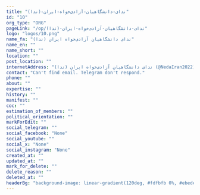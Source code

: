 ```yaml
---
title: "ندای-دانشگاهیان-آزادی‌خواه-ایران-(ندا)"
id: "10"
org_type: "ORG"
pageLink: "/op/ندای-دانشگاهیان-آزادی‌خواه-ایران-(ندا)"
logo: "logos/10.png"
name_fa: "ندای دانشگاهیان آزادی‌خواه ایران (ندا)"
name_en: ""
name_short: ""
location: ""
post_location: ""
internetAddress: "ندای دانشگاهیان آزادی‌خواه ایران (ندا) (@NedaIran2022) / Twitter"
contact: "Can't find email. Telegram don't respond."
phone: ""
about: ""
expertise: ""
history: ""
manifest: ""
coc: ""
estimation_of_members: ""
political_orientation: ""
markForEdit: ""
social_telegram: ""
social_facebook: "None"
social_youtube: ""
social_x: "None"
social_instagram: "None"
created_at: ""
updated_at: ""
mark_for_delete: ""
delete_reason: ""
deleted_at: ""
headerBg: "background-image: linear-gradient(120deg, #fdfbfb 0%, #ebedee 100%);"
---
```


